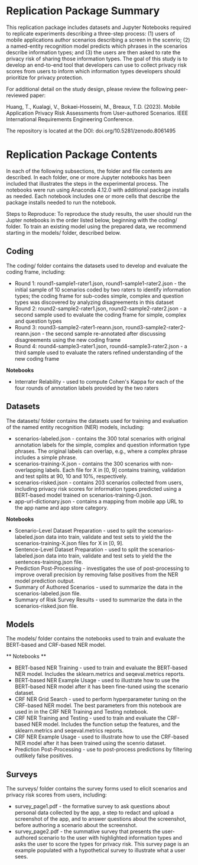 # Replication Package Summary

This replication package includes datasets and Jupyter Notebooks required to replicate experiments describing a three-step process: (1) users of mobile applications author scenarios describing a screen in the scenrio; (2) a named-entity recognition model predicts which phrases in the scenarios describe information types; and (3) the users are then asked to rate the privacy risk of sharing those information types. The goal of this study is to develop an end-to-end tool that developers can use to collect privacy risk scores from users to inform which information types developers should prioritize for privacy protection.

For additional detail on the study design, please review the following peer-reviewed paper:

Huang, T., Kualagi, V., Bokaei-Hosseini, M., Breaux, T.D. (2023). Mobile Application Privacy Risk Assessments from User-authored Scenarios. IEEE International Requirements Engineering Conference.

The repository is located at the DOI: doi.org/10.5281/zenodo.8061495

# Replication Package Contents

In each of the following subsections, the folder and file contents are described. In each folder, one or more Jupyter notebooks has been included that illustrates the steps in the experimental process. The notebooks were run using Anaconda 4.12.0 with additional package installs as needed. Each notebook includes one or more cells that describe the package installs needed to run the notebook.

Steps to Reproduce: To reproduce the study results, the user should run the Jupter notebooks in the order listed below, beginning with the coding/ folder. To train an existing model using the prepared data, we recommend starting in the models/ folder, described below.

## Coding
The coding/ folder contains the datasets used to develop and evaluate the coding frame, including:

* Round 1: round1-sample1-rater1.json, round1-sample1-rater2.json - the initial sample of 10 scenarios coded by two raters to identify information types; the coding frame for sub-codes simple, complex and question types was discovered by analyzing disagreements in this dataset
* Round 2: round2-sample2-rater1.json, round2-sample2-rater2.json - a second sample used to evaluate the coding frame for simple, complex and question types
* Round 3: round3-sample2-rater1-reann.json, round3-sample2-rater2-reann.json - the second sample re-annotated after discussing disagreements using the new coding frame
* Round 4: round4-sample3-rater1.json, round4-sample3-rater2.json - a third sample used to evaluate the raters refined understanding of the new coding frame

**Notebooks**

* Interrater Relability - used to compute Cohen's Kappa for each of the four rounds of annotation labels provided by the two raters

## Datasets
The datasets/ folder contains the datasets used for training and evaluation of the named entity recognition (NER) models, including:

* scenarios-labeled.json - contains the 300 total scenarios with original annotation labels for the simple, complex and question information type phrases. The original labels can overlap, e.g., where a complex phrase includes a simple phrase.
* scenarios-training-X.json - contains the 300 scenarios with non-overlapping labels. Each file for X in [0, 9] contains training, validation and test splits at 90, 10 and 10%, respectively.
* scenarios-risked.json - contains 203 scenarios collected from users, including privacy risk scores for information types predicted using a BERT-based model trained on scenarios-training-0.json.
* app-url-dictionary.json - contains a mapping from mobile app URL to the app name and app store category.

**Notebooks**

* Scenario-Level Dataset Preparation - used to split the scenarios-labeled.json data into train, validate and test sets to yield the the scenarios-training-X.json files for X in [0, 9].
* Sentence-Level Dataset Preparation - used to split the scenarios-labeled.json data into train, validate and test sets to yield the the sentences-training.json file.
* Prediction Post-Processing - investigates the use of post-processing to improve overall precision by removing false positives from the NER model prediction output.
* Summary of Authored Scenarios - used to summarize the data in the scenarios-labeled.json file.
* Summary of Risk Survey Results - used to summarize the data in the scenarios-risked.json file.

## Models
The models/ folder contains the notebooks used to train and evaluate the BERT-based and CRF-based NER model.

** Notebooks **

* BERT-based NER Training - used to train and evaluate the BERT-based NER model. Includes the sklearn.metrics and seqeval.metrics reports.
* BERT-based NER Example Usage - used to illustrate how to use the BERT-based NER model after it has been fine-tuned using the scenario dataset.
* CRF NER Grid Search - used to perform hyperparameter tuning on the CRF-based NER model. The best parameters from this notebook are used in in the CRF NER Training and Testing notebook.
* CRF NER Training and Testing - used to train and evaluate the CRF-based NER model. Includes the function setup the features, and the sklearn.metrics and seqeval.metrics reports.
* CRF NER Example Usage - used to illustrate how to use the CRF-based NER model after it has been trained using the scenrio dataset.
* Prediction Post-Processing - use to post-process predictions by filtering outlikely false positives.

## Surveys
The surveys/ folder contains the survey forms used to elicit scenarios and privacy risk scores from users, including:

* survey_page1.pdf - the formative survey to ask questions about personal data collected by the app, a step to redact and upload a screenshot of the app, and to answer questions about the screenshot, before authoring a scenario about the screenshot.
* survey_page2.pdf - the summative survey that presents the user-authored scenario to the user with highlighted information types and asks the user to score the types for privacy risk. This survey page is an example populated with a hypothetical survey to illustrate what a user sees.
